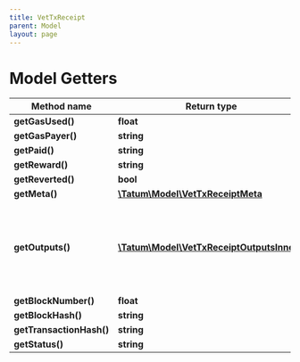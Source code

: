 ```yaml
---
title: VetTxReceipt
parent: Model
layout: page
---
```


# Model Getters

Method name | Return type | Description | Notes
------------ | ------------- | ------------- | -------------
**getGasUsed()** | **float** |  | [optional]
**getGasPayer()** | **string** |  | [optional]
**getPaid()** | **string** |  | [optional]
**getReward()** | **string** |  | [optional]
**getReverted()** | **bool** |  | [optional]
**getMeta()** | [**\Tatum\Model\VetTxReceiptMeta**](../VetTxReceiptMeta) |  | [optional]
**getOutputs()** | [**\Tatum\Model\VetTxReceiptOutputsInner[]**](../VetTxReceiptOutputsInner) | List of recipient addresses and amounts to send to each of them. | [optional]
**getBlockNumber()** | **float** |  | [optional]
**getBlockHash()** | **string** |  | [optional]
**getTransactionHash()** | **string** |  | [optional]
**getStatus()** | **string** |  | [optional]

